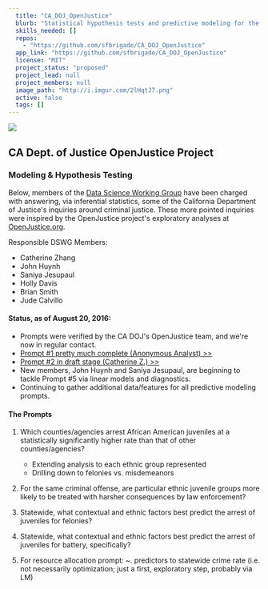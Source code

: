 ```yaml
---
  title: "CA_DOJ_OpenJustice"
  blurb: "Statistical hypothesis tests and predictive modeling for the CA DOJ's OpenJustice project."
  skills_needed: []
  repos: 
    - "https://github.com/sfbrigade/CA_DOJ_OpenJustice"
  app_link: "https://github.com/sfbrigade/CA_DOJ_OpenJustice"
  license: "MIT"
  project_status: "proposed"
  project_lead: null
  project_members: null
  image_path: "http://i.imgur.com/2lHqtJ7.png"
  active: false
  tags: []
---
```

![](figure/ca_openjustice.png)
## CA Dept. of Justice OpenJustice Project
### Modeling & Hypothesis Testing

Below, members of the [Data Science Working Group](https://github.com/sfbrigade/data-science-wg) have been charged with answering, via inferential statistics, some of the California Department of Justice's inquiries around criminal justice. These more pointed inquiries were inspired by the OpenJustice project's exploratory analyses at [OpenJustice.org](http://wwww.openjustice.org).  

Responsible DSWG Members:
+ Catherine Zhang
+ John Huynh
+ Saniya Jesupaul
+ Holly Davis
+ Brian Smith
+ Jude Calvillo

#### Status, as of August 20, 2016:

+ Prompts were verified by the CA DOJ's OpenJustice team, and we're now in regular contact.
+ [Prompt #1 pretty much complete (Anonymous Analyst) >>](https://git.io/v64kG)
+ [Prompt #2 in draft stage (Catherine Z.) >>](https://git.io/v64k3)
+ New members, John Huynh and Saniya Jesupaul, are beginning to tackle Prompt #5 via linear models and diagnostics.
+ Continuing to gather additional data/features for all predictive modeling prompts.

#### The Prompts

1. Which counties/agencies arrest African American juveniles at a statistically significantly higher rate than that of other counties/agencies?
    - Extending analysis to each ethnic group represented
    - Drilling down to felonies vs. misdemeanors
    
2. For the same criminal offense, are particular ethnic juvenile groups more likely to be treated with harsher consequences by law enforcement?

3. Statewide, what contextual and ethnic factors best predict the arrest of juveniles for felonies?

4. Statewide, what contextual and ethnic factors best predict the arrest of juveniles for battery, specifically?

5. For resource allocation prompt: ~. predictors to statewide crime rate (i.e. not necessarily optimization; just a first, exploratory step, probably via LM)

